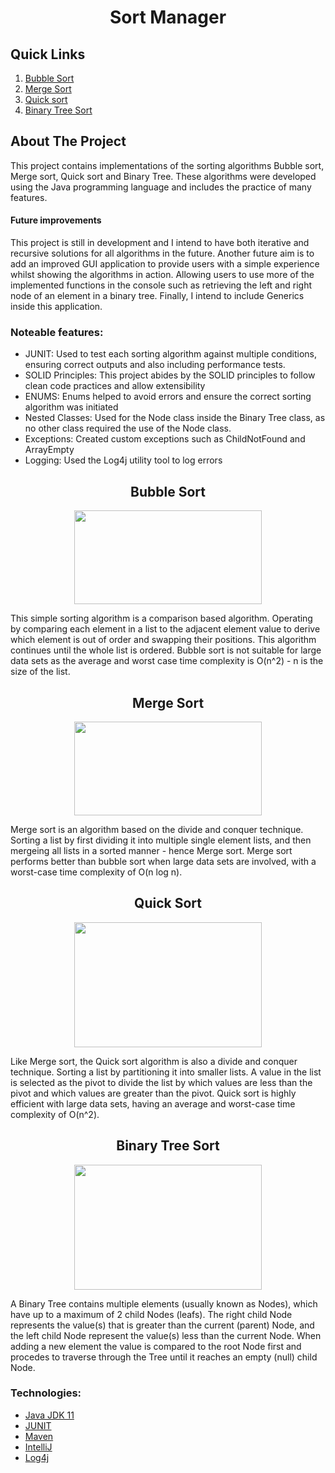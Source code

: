 <h1 align="center">Sort Manager</h1>


## Quick Links
1. [Bubble Sort](https://github.com/bsrwilliams/SortManager/blob/master/src/main/java/org/sparta/bradleywilliams/sortingalgorithms/BubbleSort.java)
2. [Merge Sort](https://github.com/bsrwilliams/SortManager/blob/master/src/main/java/org/sparta/bradleywilliams/sortingalgorithms/MergeSort.java)
3. [Quick sort](https://github.com/bsrwilliams/SortManager/blob/master/src/main/java/org/sparta/bradleywilliams/sortingalgorithms/QuickSort.java)
4. [Binary Tree Sort](https://github.com/bsrwilliams/SortManager/blob/master/src/main/java/org/sparta/bradleywilliams/binarytree/BinaryTreeAlgorithm.java)

## About The Project
This project contains implementations of the sorting algorithms Bubble sort, Merge sort, Quick sort and Binary Tree. These algorithms were developed using the Java programming language and includes the practice of many features. 

#### Future improvements
This project is still in development and I intend to have both iterative and recursive solutions for all algorithms in the future. Another future aim is to add an improved GUI application to provide users with a simple experience whilst showing the algorithms in action. Allowing users to use more of the implemented functions in the console such as retrieving the left and right node of an element in a binary tree. Finally, I intend to include Generics inside this application.        

### Noteable features:
* JUNIT: Used to test each sorting algorithm against multiple conditions, ensuring correct outputs and also including performance tests.
* SOLID Principles: This project abides by the SOLID principles to follow clean code practices and allow extensibility 
* ENUMS: Enums helped to avoid errors and ensure the correct sorting algorithm was initiated
* Nested Classes: Used for the Node class inside the Binary Tree class, as no other class required the use of the Node class.
* Exceptions: Created custom exceptions such as ChildNotFound and ArrayEmpty
* Logging: Used the Log4j utility tool to log errors 

<h2 align="center">Bubble Sort</h2>
<p align="center">
  <img width="300" height="150" src="https://upload.wikimedia.org/wikipedia/commons/c/c8/Bubble-sort-example-300px.gif">
</p>

This simple sorting algorithm is a comparison based algorithm. Operating by comparing each element in a list to the adjacent element value to derive which element is out of order and swapping their positions. This algorithm continues until the whole list is ordered. Bubble sort is not suitable for large data sets as the average and worst case time complexity is O(n^2) - n is the size of the list. 


<h2 align="center">Merge Sort</h2>
<p align="center">
  <img width="300" height="150" src="https://upload.wikimedia.org/wikipedia/commons/c/cc/Merge-sort-example-300px.gif">
</p>

Merge sort is an algorithm based on the divide and conquer technique. Sorting a list by first dividing it into multiple single element lists, and then mergeing all lists in a sorted manner - hence Merge sort. Merge sort performs better than bubble sort when large data sets are involved, with a worst-case time complexity of O(n log n).  

<h2 align="center">Quick Sort</h2>
<p align="center">
  <img width="300" height="200" src="https://upload.wikimedia.org/wikipedia/commons/6/6a/Sorting_quicksort_anim.gif">
</p>

Like Merge sort, the Quick sort algorithm is also a divide and conquer technique. Sorting a list by partitioning it into smaller lists. A value in the list is selected as the pivot to divide the list by which values are less than the pivot and which values are greater than the pivot. Quick sort is highly efficient with large data sets, having an average and worst-case time complexity of O(n^2). 

<h2 align="center">Binary Tree Sort</h2>
<p align="center">
  <img width="300" height="200" src="https://daankolthof.com/wp-content/uploads/2020/01/BST-insertion-animation.gif">
</p>

A Binary Tree contains multiple elements (usually known as Nodes), which have up to a maximum of 2 child Nodes (leafs). The right child Node represents the value(s) that is greater than the current (parent) Node, and the left child Node represent the value(s) less than the current Node. When adding a new element the value is compared to the root Node first and procedes to traverse through the Tree until it reaches an empty (null) child Node. 

### Technologies:
- [Java JDK 11](https://www.oracle.com/uk/java/technologies/javase-jdk11-downloads.html)
- [JUNIT](https://junit.org/junit4/)
- [Maven](https://maven.apache.org/what-is-maven.html)
- [IntelliJ](https://www.jetbrains.com/idea/)
- [Log4j](https://logging.apache.org/log4j/2.x)
